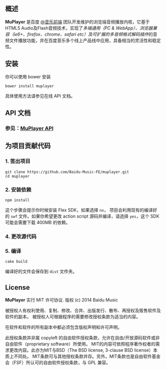 ## 概述
**MuPlayer** 是百度 [@音乐前端](http://weibo.com/musicfe) 团队开发维护的浏览端音频播放内核，它基于HTML5 Audio及Flash音频技术，实现了*多端通用（PC & WebApp）、浏览器兼容（ie6+、firefox、chrome、safari etc）及可扩展的多音频格式解码插件*的音频文件播放功能，并在百度音乐多个线上产品线中应用，具备相当的灵活性和稳定性。


## 安装
你可以使用 bower 安装

    bower install muplayer

具体使用方法请参见在线 API 文档。

## API 文档
### 参见：[MuPlayer API](http://labs.music.baidu.com/demo/muplayer/doc/api.html)


## 为项目贡献代码

 ### 1. 签出项目

    git clone https://github.com/Baidu-Music-FE/muplayer.git
    cd muplayer

 ### 2. 安装依赖

    npm install

  这个步骤会提示你时候安装 Flex SDK，如果选择 `no`， 项目会利用现有的编译好的 `swf` 文件。如果你希望更改 action script 源码并编译，请选择 `yes`，这个 SDK 可能会需要下载 400MB 的依赖。

 ### 4. 更改源代码

 ### 5. 编译

    cake build

  编译好的文件会保存到 `dist` 文件夹。


## License
**MuPlayer** 实行 MIT 许可协议.
版权 (c) 2014 Baidu Music

被授权人有权利使用、复制、修改、合并、出版发行、散布、再授权及贩售软件及软件的副本。
被授权人可根据程序的需要修改授权条款为适当的内容。

在软件和软件的所有副本中都必须包含版权声明和许可声明。

此授权条款并非属 copyleft 的自由软件授权条款，允许在自由/开放源码软件或非自由软件（proprietary software）所使用。
MIT的内容可依照程序著作权者的需求更改内容。此亦为MIT与BSD（The BSD license, 3-clause BSD license）本质上不同处。
MIT条款可与其他授权条款并存。另外，MIT条款也是自由软件基金会（FSF）所认可的自由软件授权条款，与 GPL 兼容。
